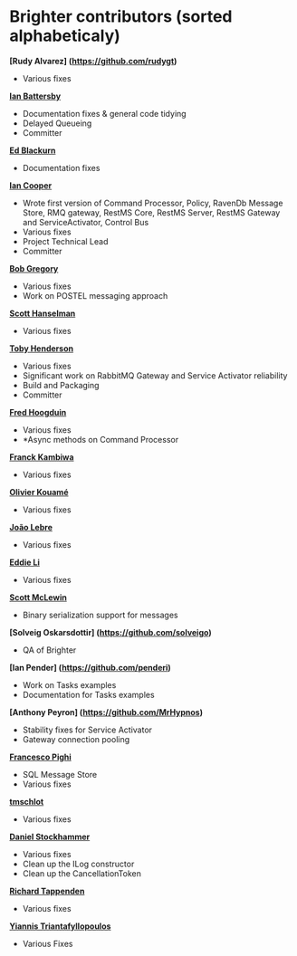 Brighter contributors (sorted alphabeticaly)
============================================

**[Rudy Alvarez] (https://github.com/rudygt)**
  * Various fixes  

**[Ian Battersby](https://github.com/ianbattersby)**
* Documentation fixes & general code tidying
* Delayed Queueing
* Committer

**[Ed Blackurn](https://github.com/edblackburn)** 
 * Documentation fixes
 
**[Ian Cooper](https://github.com/iancooper)**

  * Wrote first version of Command Processor, Policy, RavenDb Message Store, RMQ gateway, RestMS Core, RestMS Server, RestMS Gateway and ServiceActivator, Control Bus
  * Various fixes
  * Project Technical Lead
  * Committer
   
**[Bob Gregory](https://github.com/BobFromHuddle)**
  * Various fixes
  * Work on POSTEL messaging approach
  
 **[Scott Hanselman](https://github.com/shanselman)**
  * Various fixes

**[Toby Henderson](https://github.com/holytshirt)**
  * Various fixes
  * Significant work on RabbitMQ Gateway and Service Activator reliability
  * Build and Packaging
  * Committer
   
**[Fred Hoogduin](https://github.com/Red-F)**
  * Various fixes
  * *Async methods on Command Processor
  
**[Franck Kambiwa](https://github.com/thynquest)**
  * Various fixes

**[Olivier Kouamé](https://github.com/okouam)**
 * Various fixes

**[João Lebre](https://github.com/jplebre)**
 * Various fixes

**[Eddie Li](https://github.com/xiaodili)**
  * Various fixes   

**[Scott McLewin](https://github.com/smclewin)**
  * Binary serialization support for messages 
   
**[Solveig Oskarsdottir] (https://github.com/solveigo)**
 * QA of Brighter
 
**[Ian Pender] (https://github.com/penderi)**
  * Work on Tasks examples
  * Documentation for Tasks examples
 
**[Anthony Peyron] (https://github.com/MrHypnos)**
 * Stability fixes for Service Activator
 * Gateway connection pooling

**[Francesco Pighi](https://github.com/fpighi)**
  * SQL Message Store
  * Various fixes

**[tmschlot](https://github.com/tmschlot)**
  * Various fixes

**[Daniel Stockhammer](https://github.com/dstockhammer?tab=activity)** 
  * Various fixes
  * Clean up the ILog constructor
  * Clean up the CancellationToken

**[Richard Tappenden](https://github.com/tapmantwo)**
  * Various fixes

**[Yiannis Triantafyllopoulos](https://github.com/yiannistri)**  
  * Various Fixes

